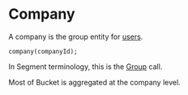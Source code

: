 # Company

A company is the group entity for [users](../user/).&#x20;

```tsx
company(companyId);
```

In Segment terminology, this is the [Group](https://segment.com/docs/connections/spec/group/) call.

Most of Bucket is aggregated at the company level.
